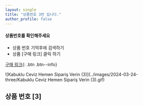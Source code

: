 ```yaml
---
layout: single
title: "상품번호 3번 입니다."
author_profile: false
---
```




<div class="notice--info">
<h4> 상품번호를 확인해주세요 </h4>
<ul>
    <li> 상품 번호 기억후에 검색하기 </li>
    <li> 상품 [구매 링크] 클릭 하기 </li>
</ul>
</div>


[구매 링크](https://link.coupang.com/a/bvlocc){: .btn .btn--info}




![Kabuklu Ceviz   Hemen Sipariş Verin (3)](../images/2024-03-24-three/Kabuklu Ceviz   Hemen Sipariş Verin (3).gif)





## 상품 번호 [3]
